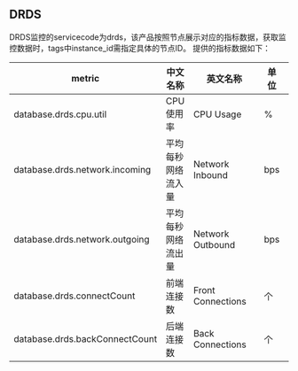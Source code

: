 ## DRDS
DRDS监控的servicecode为drds，该产品按照节点展示对应的指标数据，获取监控数据时，tags中instance_id需指定具体的节点ID。 提供的指标数据如下：

metric | 中文名称  | 英文名称 |单位 | 说明
---|--- |--- |--- |--- 
database.drds.cpu.util | CPU使用率 | CPU Usage | % |
database.drds.network.incoming|平均每秒网络流入量| Network Inbound | bps |
database.drds.network.outgoing|平均每秒网络流出量| Network Outbound | bps |
database.drds.connectCount |前端连接数 | Front Connections　|个|
database.drds.backConnectCount|后端连接数|Back Connections|个|
